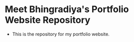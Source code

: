 # Meet Bhingradiya's Portfolio Website Repository
- This is the repository for my portfolio website.